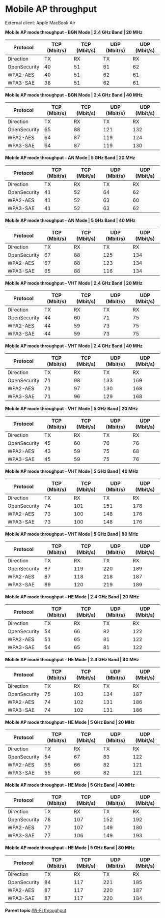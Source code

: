 # Mobile AP throughput

External client: Apple MacBook Air

**Mobile AP mode throughput - BGN Mode | 2.4 GHz Band | 20 MHz**

|Protocol|TCP \(Mbit/s\)|TCP \(Mbit/s\)|UDP \(Mbit/s\)|UDP \(Mbit/s\)|
|--------|--------------|--------------|--------------|--------------|
|Direction|TX|RX|TX|RX|
|OpenSecurity|40|51|61|62|
|WPA2-AES|40|51|62|61|
|WPA3-SAE|38|51|62|61|

**Mobile AP mode throughput - BGN Mode | 2.4 GHz Band | 40 MHz**

|Protocol|TCP \(Mbit/s\)|TCP \(Mbit/s\)|UDP \(Mbit/s\)|UDP \(Mbit/s\)|
|--------|--------------|--------------|--------------|--------------|
|Direction|TX|RX|TX|RX|
|OpenSecurity|65|88|121|132|
|WPA2-AES|64|87|119|124|
|WPA3-SAE|64|87|119|130|

**Mobile AP mode throughput - AN Mode | 5 GHz Band | 20 MHz**

|Protocol|TCP \(Mbit/s\)|TCP \(Mbit/s\)|UDP \(Mbit/s\)|UDP \(Mbit/s\)|
|--------|--------------|--------------|--------------|--------------|
|Direction|TX|RX|TX|RX|
|OpenSecurity|41|52|64|62|
|WPA2-AES|41|52|63|60|
|WPA3-SAE|41|52|63|62|

**Mobile AP mode throughput - AN Mode | 5 GHz Band | 40 MHz**

|Protocol|TCP \(Mbit/s\)|TCP \(Mbit/s\)|UDP \(Mbit/s\)|UDP \(Mbit/s\)|
|--------|--------------|--------------|--------------|--------------|
|Direction|TX|RX|TX|RX|
|OpenSecurity|67|88|125|134|
|WPA2-AES|67|88|123|134|
|WPA3-SAE|65|88|116|134|

**Mobile AP mode throughput - VHT Mode | 2.4 GHz Band | 20 MHz**

|Protocol|TCP \(Mbit/s\)|TCP \(Mbit/s\)|UDP \(Mbit/s\)|UDP \(Mbit/s\)|
|--------|--------------|--------------|--------------|--------------|
|Direction|TX|RX|TX|RX|
|OpenSecurity|44|60|71|75|
|WPA2-AES|44|59|73|75|
|WPA3-SAE|44|59|73|75|

**Mobile AP mode throughput - VHT Mode | 2.4 GHz Band | 40 MHz**

|Protocol|TCP \(Mbit/s\)|TCP \(Mbit/s\)|UDP \(Mbit/s\)|UDP \(Mbit/s\)|
|--------|--------------|--------------|--------------|--------------|
|Direction|TX|RX|TX|RX|
|OpenSecurity|71|98|133|169|
|WPA2-AES|71|97|130|168|
|WPA3-SAE|71|96|129|168|

**Mobile AP mode throughput - VHT Mode | 5 GHz Band | 20 MHz**

|Protocol|TCP \(Mbit/s\)|TCP \(Mbit/s\)|UDP \(Mbit/s\)|UDP \(Mbit/s\)|
|--------|--------------|--------------|--------------|--------------|
|Direction|TX|RX|TX|RX|
|OpenSecurity|45|60|76|76|
|WPA2-AES|43|59|75|68|
|WPA3-SAE|45|59|75|76|

**Mobile AP mode throughput - VHT Mode | 5 GHz Band | 40 MHz**

|Protocol|TCP \(Mbit/s\)|TCP \(Mbit/s\)|UDP \(Mbit/s\)|UDP \(Mbit/s\)|
|--------|--------------|--------------|--------------|--------------|
|Direction|TX|RX|TX|RX|
|OpenSecurity|74|101|151|178|
|WPA2-AES|73|100|148|176|
|WPA3-SAE|73|100|148|176|

**Mobile AP mode throughput - VHT Mode | 5 GHz Band | 80 MHz**

|Protocol|TCP \(Mbit/s\)|TCP \(Mbit/s\)|UDP \(Mbit/s\)|UDP \(Mbit/s\)|
|--------|--------------|--------------|--------------|--------------|
|Direction|TX|RX|TX|RX|
|OpenSecurity|87|119|220|189|
|WPA2-AES|87|118|218|187|
|WPA3-SAE|89|120|219|189|

**Mobile AP mode throughput - HE Mode | 2.4 GHz Band | 20 MHz**

|Protocol|TCP \(Mbit/s\)|TCP \(Mbit/s\)|UDP \(Mbit/s\)|UDP \(Mbit/s\)|
|--------|--------------|--------------|--------------|--------------|
|Direction|TX|RX|TX|RX|
|OpenSecurity|54|66|82|122|
|WPA2-AES|51|65|81|122|
|WPA3-SAE|54|65|81|122|

**Mobile AP mode throughput - HE Mode | 2.4 GHz Band | 40 MHz**

|Protocol|TCP \(Mbit/s\)|TCP \(Mbit/s\)|UDP \(Mbit/s\)|UDP \(Mbit/s\)|
|--------|--------------|--------------|--------------|--------------|
|Direction|TX|RX|TX|RX|
|OpenSecurity|75|103|134|187|
|WPA2-AES|74|102|131|186|
|WPA3-SAE|74|102|131|186|

**Mobile AP mode throughput - HE Mode | 5 GHz Band | 20 MHz**

|Protocol|TCP \(Mbit/s\)|TCP \(Mbit/s\)|UDP \(Mbit/s\)|UDP \(Mbit/s\)|
|--------|--------------|--------------|--------------|--------------|
|Direction|TX|RX|TX|RX|
|OpenSecurity|54|67|83|122|
|WPA2-AES|55|66|82|121|
|WPA3-SAE|55|66|82|121|

**Mobile AP mode throughput - HE Mode | 5 GHz Band | 40 MHz**

|Protocol|TCP \(Mbit/s\)|TCP \(Mbit/s\)|UDP \(Mbit/s\)|UDP \(Mbit/s\)|
|--------|--------------|--------------|--------------|--------------|
|Direction|TX|RX|TX|RX|
|OpenSecurity|78|107|152|192|
|WPA2-AES|77|107|149|180|
|WPA3-SAE|77|106|149|193|

**Mobile AP mode throughput - HE Mode | 5 GHz Band | 80 MHz**

|Protocol|TCP \(Mbit/s\)|TCP \(Mbit/s\)|UDP \(Mbit/s\)|UDP \(Mbit/s\)|
|--------|--------------|--------------|--------------|--------------|
|Direction|TX|RX|TX|RX|
|OpenSecurity|84|117|221|185|
|WPA2-AES|87|117|220|187|
|WPA3-SAE|87|117|220|184|

**Parent topic:**[Wi-Fi throughput](../topics/wi-fi_throughput_02.md)

